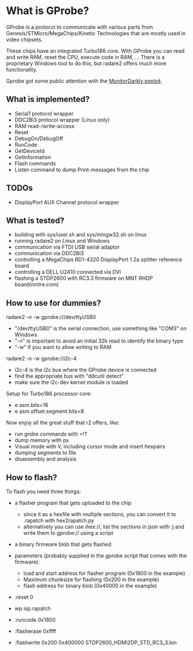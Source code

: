What is GProbe?
===============
GProbe is a protocol to communicate with various parts from
Genesis/STMicro/MegaChips/Kinetic Technologies that are mostly used in video chipsets.

These chips have an integrated Turbo186 core. With GProbe you can read and write
RAM, reset the CPU, execute code in RAM, ...
There is a proprietary Windows tool to do this, but radare2 offers much more
functionality.

Gprobe got some public attention with the
[MonitorDarkly exploit](https://github.com/RedBalloonShenanigans/MonitorDarkly).

What is implemented?
--------------------
- Serial1 protocol wrapper
- DDC2Bi3 protocol wrapper (Linux only)
- RAM read-/write-access
- Reset
- DebugOn/DebugOff
- RunCode
- GetDeviceId
- GetInformation
- Flash commands
- Listen command to dump Print-messages from the chip

TODOs
-----
- DisplayPort AUX Channel protocol wrapper

What is tested?
---------------
- building with sys/user.sh and sys/mingw32.sh on linux
- running radare2 on Linux and Windows
- communication via FTDI USB serial adaptor
- communication via DDC2Bi3
- controlling a MegaChips RD1-4320 DisplayPort 1.2a splitter reference board
- controlling a DELL U2410 connected via DVI
- flashing a STDP2600 with RC3.3 firmware on MNT RHDP board(mntre.com)

How to use for dummies?
-----------------------
radare2 -n -w gprobe:///dev/ttyUSB0
- "/dev/ttyUSB0" is the serial connection, use something like "COM3" on Windows
- "-n" is important to avoid an initial 32k read to identify the binary type
- "-w" if you want to allow writing to RAM

radare2 -n -w gprobe://i2c-4
- i2c-4 is the i2c bus where the GProbe device is connected
- find the appropriate bus with "ddcutil detect"
- make sure the i2c-dev kernel module is loaded

Setup for Turbo186 processor core:
- e asm.bits=16
- e asm.offset.segment.bits=8

Now enjoy all the great stuff that r2 offers, like:
- run grobe commands with =!?
- dump memory with px
- Visual mode with V, including cursor mode and insert hexpairs
- dumping segments to file
- disassembly and analysis

How to flash?
-------------
To flash you need three things:
- a flasher program that gets uploaded to the chip
  - since it as a hexfile with multiple sections, you can convert it to .rapatch with hex2rapatch.py
  - alternatively you can use ihex://, list the sections in json with :j and write them to gprobe:// using a script
- a binary firmware blob that gets flashed
- parameters (probably supplied in the gprobe script that comes with the firmware):
  - load and start address for flasher program (0x1800 in the example)
  - Maximum chunksize for flashing (0x200 in the example)
  - flash address for binary blob (0x40000 in the example)

- :reset 0
- wp isp.rapatch
- :runcode 0x1800
- :flasherase 0xffff
- :flashwrite 0x200 0x400000 STDP2600_HDMI2DP_STD_RC3_3.bin
